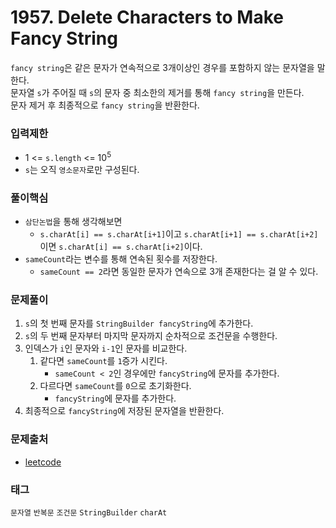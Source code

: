 # 1957. Delete Characters to Make Fancy String
`fancy string`은 같은 문자가 연속적으로 3개이상인 경우를 포함하지 않는 문자열을 말한다.   
문자열 `s`가 주어질 때 `s`의 문자 중 최소한의 제거를 통해 `fancy string`을 만든다.  
문자 제거 후 최종적으로 `fancy string`을 반환한다.
### 입력제한
- 1 <= `s.length` <= 10<sup>5</sup>
- `s`는 오직 `영소문자`로만 구성된다.
### 풀이핵심
- `삼단논법`을 통해 생각해보면
  - `s.charAt[i] == s.charAt[i+1]`이고 `s.charAt[i+1] == s.charAt[i+2]`이면 `s.charAt[i] == s.charAt[i+2]`이다.
- `sameCount`라는 변수를 통해 연속된 횟수를 저장한다.
  - `sameCount == 2`라면 동일한 문자가 연속으로 3개 존재한다는 걸 알 수 있다.
### 문제풀이
1. `s`의 첫 번째 문자를 `StringBuilder fancyString`에 추가한다.
2. `s`의 두 번째 문자부터 마지막 문자까지 순차적으로 조건문을 수행한다.
3. 인덱스가 `i`인 문자와 `i-1`인 문자를 비교한다.
   1. 같다면 `sameCount`를 `1`증가 시킨다.
      - `sameCount < 2`인 경우에만 `fancyString`에 문자를 추가한다.
   2. 다르다면 `sameCount`를 `0`으로 초기화한다.
      - `fancyString`에 문자를 추가한다.
4. 최종적으로 `fancyString`에 저장된 문자열을 반환한다. 
### 문제출처
- [leetcode](https://leetcode.com/problems/delete-characters-to-make-fancy-string/)
### 태그
`문자열` `반복문` `조건문` `StringBuilder` `charAt`